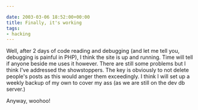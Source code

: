 ```yaml
---

date: 2003-03-06 18:52:00+00:00
title: Finally, it's working
tags:
- hacking
---
```


Well, after 2 days of code reading and debugging (and let me tell you, debugging is painful in PHP), I think the site is up and running.  Time will tell if anyone beside me uses it however.  There are still some problems but I think I've addressed the showstoppers.  The key is obviously to not delete people's posts as this would anger them exceedingly.  I think I will set up a weekly backup of my own to cover my ass (as we are still on the dev db server.)

Anyway, woohoo!
